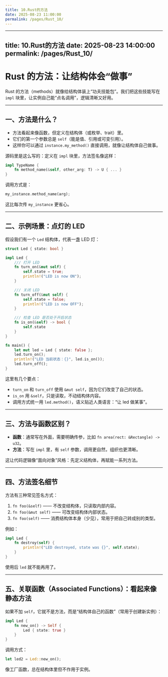 ```yaml
---
title: 10.Rust的方法
date: 2025-08-23 11:00:00
permalink: /pages/Rust_10/
---
```


---
title: 10.Rust的方法
date: 2025-08-23 14:00:00
permalink: /pages/Rust_10/
---

# Rust 的方法：让结构体会“做事”

Rust 的方法（methods）就像给结构体装上“功夫技能包”。我们把这些技能写在 `impl` 块里，让实例自己能“点名调用”，逻辑清晰又好用。

---

## 一、方法是什么？

- 方法看起来像函数，但定义在结构体（或枚举、trait）里。
- 它们的第一个参数总是 `self`（能是值、引用或可变引用）。
- 这样你可以通过 `instance.my_method()` 直接调用，就像让结构体自己做事。

源码里是这么写的：定义在 `impl` 块里，方法签名像这样：

```rust
impl TypeName {
    fn method_name(&self, other_arg: T) -> U { ... }
}
```

调用方式是：

```rust
my_instance.method_name(arg);
```

这比每次传 `my_instance` 更省心。

------

## 二、示例场景：点灯的 **LED**

假设我们有一个 `Led` 结构体，代表一盏 LED 灯：

```rust
struct Led { state: bool }

impl Led {
    /// 打开 LED
    fn turn_on(&mut self) {
        self.state = true;
        println!("LED is now ON");
    }

    /// 关闭 LED
    fn turn_off(&mut self) {
        self.state = false;
        println!("LED is now OFF");
    }

    /// 检查 LED 是否处于开启状态
    fn is_on(&self) -> bool {
        self.state
    }
}

fn main() {
    let mut led = Led { state: false };
    led.turn_on();
    println!("LED 当前状态：{}", led.is_on());
    led.turn_off();
}
```

这里有几个要点：

- `turn_on` 和 `turn_off` 使用 `&mut self`，因为它们改变了自己的状态。
- `is_on` 用 `&self`，只是读取，不动结构体内容。
- 调用方式统一用 `led.method()`，语义贴近人类语言：“让 led 做某事”。

------

## 三、方法与函数区别？

- **函数**：通常写在外面，需要明确传参，比如 `fn area(rect: &Rectangle) -> u32`。
- **方法**：写在 `impl` 里，有 `self` 参数，调用更自然，组织也更清晰。

这让代码逻辑像“面向对象”风格：先定义结构体，再赋能一系列方法。

------

## 四、方法签名细节

方法有三种常见签名方式：

1. `fn foo(&self)`
    —— 不改变结构体，只读取内部内容。
2. `fn foo(&mut self)`
    —— 可改变结构体内部状态。
3. `fn foo(self)`
    —— 消费结构体本身（少见），常用于把自己转成别的类型。

例如：

```rust
impl Led {
    fn destroy(self) {
        println!("LED destroyed, state was {}", self.state);
    }
}
```

使用后 `led` 就不能再用了。

------

## 五、关联函数（Associated Functions）：看起来像静态方法

如果不加 `self`，它就不是方法，而是“结构体自己的函数”（常用于创建新实例）：

```rust
impl Led {
    fn new_on() -> Self {
        Led { state: true }
    }
}
```

调用方式：

```rust
let led2 = Led::new_on();
```

像工厂函数，总在结构体里但不作用于实例。
